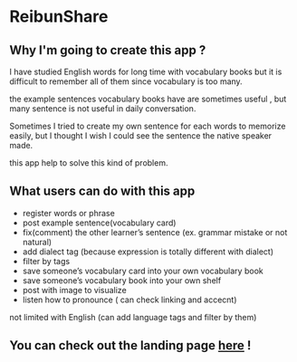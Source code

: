 # ReibunShare
## Why I'm going to create this app ?
I have studied English words for long time with vocabulary books but it is difficult to remember all of them since vocabulary is too many.

the example sentences vocabulary books have are sometimes useful , but many sentence is not useful in daily conversation. 

Sometimes I tried to create my own sentence for each words to memorize easily, but I thought I wish I could see the sentence the native speaker made.

this app help to solve this kind of problem.

## What users can do with this app

- register words or phrase
- post example sentence(vocabulary card) 
- fix(comment) the other learner’s sentence (ex. grammar mistake or not natural)
- add dialect tag (because expression is totally different with dialect)
- filter by tags
- save someone’s vocabulary card into your own vocabulary book
- save someone’s vocabulary book into your own shelf
- post with image  to visualize
- listen how to pronounce ( can check linking and accecnt)


 not limited with English (can add language tags and filter by them)

## You can check out the landing page [here](https://reibunshare-landing.vercel.app/) !



